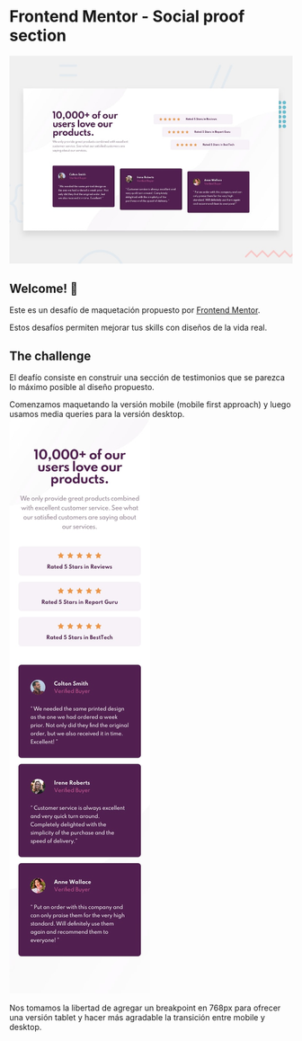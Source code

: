 # Frontend Mentor - Social proof section

![Design preview for the Social proof section coding challenge](./design/desktop-preview.jpg)

## Welcome! 👋

Este es un desafío de maquetación propuesto por [Frontend Mentor](https://www.frontendmentor.io/challenges/social-proof-section-6e0qTv_bA).

Estos desafíos permiten mejorar tus skills con diseños de la vida real.

## The challenge

El deafío consiste en construir una sección de testimonios que se parezca lo máximo posible al diseño propuesto.

Comenzamos maquetando la versión mobile (mobile first approach) y luego usamos media queries para la versión desktop.
![Design preview for the Social proof section mobile version](./design/mobile-design.jpg)

Nos tomamos la libertad de agregar un breakpoint en 768px para ofrecer una versión tablet  y hacer más agradable la transición entre mobile y desktop.

